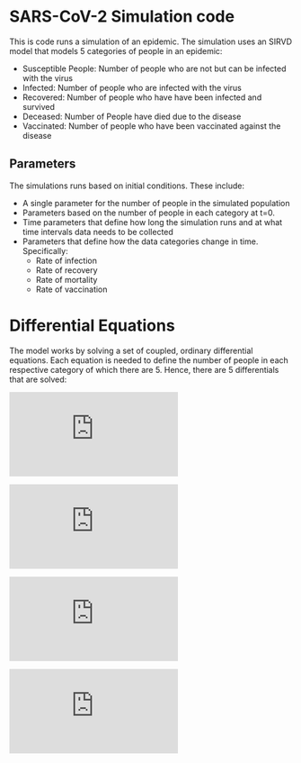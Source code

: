 # SARS-CoV-2 Simulation code
This is code runs a simulation of an epidemic. The simulation uses an SIRVD model that models 5 categories of people in an epidemic:
- Susceptible People: Number of people who are not but can be infected with the virus 
- Infected: Number of people who are infected with the virus
- Recovered: Number of people who have have been infected and survived
- Deceased: Number of People have died due to the disease
- Vaccinated: Number of people who have been vaccinated against the disease
## Parameters
The simulations runs based on initial conditions. These include:
- A single parameter for the number of people in the simulated population
- Parameters based on the number of people in each  category at t=0.
- Time parameters that define how long the simulation runs and at what time intervals data needs to be collected
- Parameters that define how the data categories change in time. Specifically:
	- Rate of infection
	- Rate of recovery
	- Rate of mortality
	- Rate of vaccination
# Differential Equations
The model works by solving a set of coupled, ordinary differential equations. Each equation is needed to define the number of people in each respective category of which there are 5. Hence, there are 5 differentials that are solved:

![\Large x=\frac{-b\pm\sqrt{b^2-4ac}}{2a}](https://latex.codecogs.com/svg.latex?%5Cdpi%7B300%7D%20%5Cfrac%7BdS%7D%7Bdt%7D%3D-%5Cfrac%7B%5Cbeta%20S%20I%7D%7BN%7D)

![\Large x=\frac{-b\pm\sqrt{b^2-4ac}}{2a}](https://latex.codecogs.com/svg.latex?%5Cdpi%7B300%7D%20%5Cfrac%7BdI%7D%7Bdt%7D%3D%5Cfrac%7B%5Cbeta%20S%20I%7D%7BN%7D%20-%20%5Cgamma%20I%20-%20%5Cmu%20I)

![\Large x=\frac{-b\pm\sqrt{b^2-4ac}}{2a}](https://latex.codecogs.com/svg.latex?%5Cdpi%7B300%7D%20%5Cfrac%7BdR%7D%7Bdt%7D%3D%5Cgamma%20I)

![\Large x=\frac{-b\pm\sqrt{b^2-4ac}}{2a}](https://latex.codecogs.com/svg.latex?%5Cdpi%7B300%7D%20%5Cfrac%7BdR%7D%7Bdt%7D%3D%5Cmu%20I)

